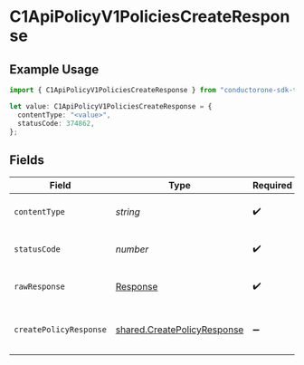 # C1ApiPolicyV1PoliciesCreateResponse

## Example Usage

```typescript
import { C1ApiPolicyV1PoliciesCreateResponse } from "conductorone-sdk-typescript/sdk/models/operations";

let value: C1ApiPolicyV1PoliciesCreateResponse = {
  contentType: "<value>",
  statusCode: 374862,
};
```

## Fields

| Field                                                                             | Type                                                                              | Required                                                                          | Description                                                                       |
| --------------------------------------------------------------------------------- | --------------------------------------------------------------------------------- | --------------------------------------------------------------------------------- | --------------------------------------------------------------------------------- |
| `contentType`                                                                     | *string*                                                                          | :heavy_check_mark:                                                                | HTTP response content type for this operation                                     |
| `statusCode`                                                                      | *number*                                                                          | :heavy_check_mark:                                                                | HTTP response status code for this operation                                      |
| `rawResponse`                                                                     | [Response](https://developer.mozilla.org/en-US/docs/Web/API/Response)             | :heavy_check_mark:                                                                | Raw HTTP response; suitable for custom response parsing                           |
| `createPolicyResponse`                                                            | [shared.CreatePolicyResponse](../../../sdk/models/shared/createpolicyresponse.md) | :heavy_minus_sign:                                                                | The CreatePolicyResponse message contains the created policy object.              |